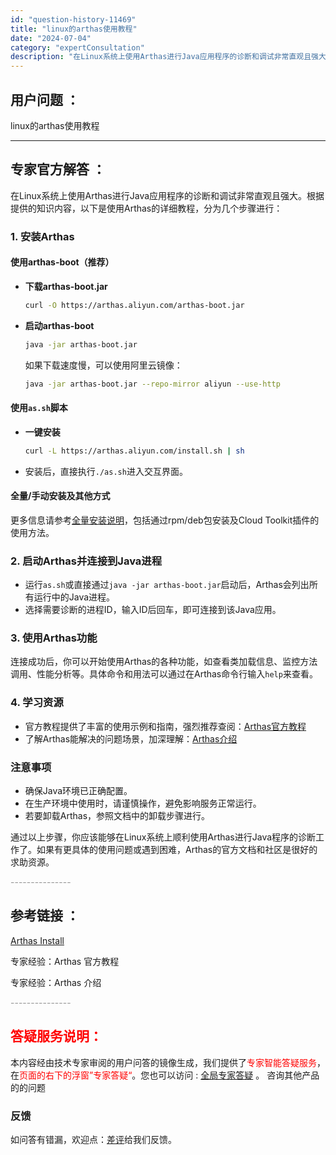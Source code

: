 ```yaml
---
id: "question-history-11469"
title: "linux的arthas使用教程"
date: "2024-07-04"
category: "expertConsultation"
description: "在Linux系统上使用Arthas进行Java应用程序的诊断和调试非常直观且强大。根据提供的知识内容，以下是使用Arthas的详细教程，分为几个步骤进行：### 1. 安装Arthas#### 使用arthas-boot（推荐）- **下载arthas-boot.jar**  ```bash  cu"
---
```


## 用户问题 ：

linux的arthas使用教程

---

## 专家官方解答 ：

在Linux系统上使用Arthas进行Java应用程序的诊断和调试非常直观且强大。根据提供的知识内容，以下是使用Arthas的详细教程，分为几个步骤进行：

### 1. 安装Arthas

#### 使用arthas-boot（推荐）

- **下载arthas-boot.jar**
  ```bash
  curl -O https://arthas.aliyun.com/arthas-boot.jar
  ```
- **启动arthas-boot**
  ```bash
  java -jar arthas-boot.jar
  ```
  如果下载速度慢，可以使用阿里云镜像：
  ```bash
  java -jar arthas-boot.jar --repo-mirror aliyun --use-http
  ```

#### 使用`as.sh`脚本

- **一键安装**
  ```bash
  curl -L https://arthas.aliyun.com/install.sh | sh
  ```
- 安装后，直接执行`./as.sh`进入交互界面。

#### 全量/手动安装及其他方式

更多信息请参考[全量安装说明](https://arthas.aliyun.com/doc/install-manual.html)，包括通过rpm/deb包安装及Cloud Toolkit插件的使用方法。

### 2. 启动Arthas并连接到Java进程

- 运行`as.sh`或直接通过`java -jar arthas-boot.jar`启动后，Arthas会列出所有运行中的Java进程。
- 选择需要诊断的进程ID，输入ID后回车，即可连接到该Java应用。

### 3. 使用Arthas功能

连接成功后，你可以开始使用Arthas的各种功能，如查看类加载信息、监控方法调用、性能分析等。具体命令和用法可以通过在Arthas命令行输入`help`来查看。

### 4. 学习资源

- 官方教程提供了丰富的使用示例和指南，强烈推荐查阅：[Arthas官方教程](https://arthas.aliyun.com/doc/arthas-tutorials.html?language=cn)
- 了解Arthas能解决的问题场景，加深理解：[Arthas介绍](https://arthas.aliyun.com/doc/arthas-tutorials.html?language=cn)

### 注意事项

- 确保Java环境已正确配置。
- 在生产环境中使用时，请谨慎操作，避免影响服务正常运行。
- 若要卸载Arthas，参照文档中的卸载步骤进行。

通过以上步骤，你应该能够在Linux系统上顺利使用Arthas进行Java程序的诊断工作了。如果有更具体的使用问题或遇到困难，Arthas的官方文档和社区是很好的求助资源。

<font color="#949494">---------------</font>

## 参考链接 ：

[Arthas Install](../install-detail.md)

专家经验：Arthas 官方教程

专家经验：Arthas 介绍

<font color="#949494">---------------</font>

## <font color="#FF0000">答疑服务说明：</font>

本内容经由技术专家审阅的用户问答的镜像生成，我们提供了<font color="#FF0000">专家智能答疑服务</font>，在<font color="#FF0000">页面的右下的浮窗”专家答疑“</font>。您也可以访问 : [全局专家答疑](https://answer.opensource.alibaba.com/docs/intro) 。 咨询其他产品的的问题

### 反馈

如问答有错漏，欢迎点：[差评](https://ai.nacos.io/user/feedbackByEnhancerGradePOJOID?enhancerGradePOJOId=16052)给我们反馈。
